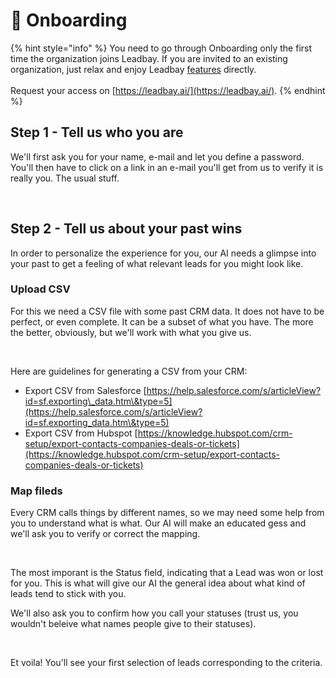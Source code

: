 # 🚀 Onboarding

{% hint style="info" %}
You need to go through Onboarding only the first time the organization joins Leadbay. If you are invited to an existing organization, just relax and enjoy Leadbay [features](../overview/features.md) directly. \
\
Request your access on [https://leadbay.ai/](https://leadbay.ai/).
{% endhint %}

## Step 1 - Tell us who you are

We'll first ask you for your name, e-mail and let you define a password. You'll then have to click on a link in an e-mail you'll get from us to verify it is really you. The usual stuff.

<figure><img src="../.gitbook/assets/Capture d’écran 2025-08-20 à 10.44.33.png" alt="" width="375"><figcaption></figcaption></figure>

## Step 2 - Tell us about your past wins

In order to personalize the experience for you, our AI needs a glimpse into your past to get a feeling of what relevant leads for you might look like.

### Upload CSV

For this we need a CSV file with some past CRM data. It does not have to be perfect, or even complete. It can be a subset of what you have. The more the better, obviously, but we'll work with what you give us.

<figure><img src="../.gitbook/assets/Capture d’écran 2025-08-20 à 10.50.22.png" alt="" width="375"><figcaption></figcaption></figure>

Here are guidelines for generating a CSV from your CRM:

* Export CSV from Salesforce [https://help.salesforce.com/s/articleView?id=sf.exporting\_data.htm\&type=5](https://help.salesforce.com/s/articleView?id=sf.exporting_data.htm\&type=5)
* Export CSV from Hubspot [https://knowledge.hubspot.com/crm-setup/export-contacts-companies-deals-or-tickets](https://knowledge.hubspot.com/crm-setup/export-contacts-companies-deals-or-tickets)

### Map fileds

Every CRM calls things by different names, so we may need some help from you to understand what is what. Our AI will make an educated gess and we'll ask you to verify or correct the mapping.

<figure><img src="../.gitbook/assets/Capture d’écran 2025-08-20 à 10.51.00.png" alt="" width="375"><figcaption></figcaption></figure>

The most imporant is the Status field, indicating that a Lead was won or lost for you. This is what will give our AI the general idea about what kind of leads tend to stick with you.

We'll also ask you to confirm how you call your statuses (trust us, you wouldn't beleive what names people give to their statuses).

<figure><img src="../.gitbook/assets/Capture d’écran 2025-08-20 à 10.51.36.png" alt="" width="375"><figcaption></figcaption></figure>

Et voila! You'll see your first selection of leads corresponding to the criteria.&#x20;
